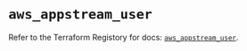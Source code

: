 # `aws_appstream_user`

Refer to the Terraform Registory for docs: [`aws_appstream_user`](https://registry.terraform.io/providers/hashicorp/aws/5.5.0/docs/resources/appstream_user).
